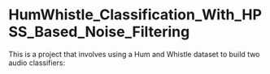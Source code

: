 # HumWhistle_Classification_With_HPSS_Based_Noise_Filtering
This is a project that involves using a Hum and Whistle dataset to build two audio classifiers:
